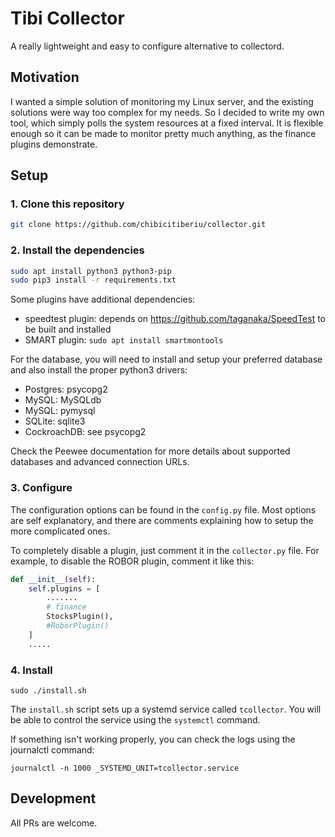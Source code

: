 # Tibi Collector

A really lightweight and easy to configure alternative to collectord.

## Motivation

I wanted a simple solution of monitoring my Linux server, and the existing solutions were way too complex for my needs. So I decided to write my own tool, which simply polls the system resources at a fixed interval. It is flexible enough so it can be made to monitor pretty much anything, as the finance plugins demonstrate.

## Setup

### 1. Clone this repository

~~~sh
git clone https://github.com/chibicitiberiu/collector.git
~~~

### 2. Install the dependencies

~~~sh
sudo apt install python3 python3-pip
sudo pip3 install -r requirements.txt
~~~

Some plugins have additional dependencies:

* speedtest plugin: depends on https://github.com/taganaka/SpeedTest to be built and installed
* SMART plugin: `sudo apt install smartmontools`

For the database, you will need to install and setup your preferred database and also install the proper python3 drivers:

* Postgres: psycopg2
* MySQL: MySQLdb
* MySQL: pymysql
* SQLite: sqlite3
* CockroachDB: see psycopg2

Check the Peewee documentation for more details about supported databases and advanced connection URLs.

### 3. Configure

The configuration options can be found in the `config.py` file. Most options are self explanatory, and there are comments explaining how to setup the more complicated ones.

To completely disable a plugin, just comment it in the `collector.py` file. For example, to disable the ROBOR plugin, comment it like this:

~~~python
def __init__(self):
    self.plugins = [
        .......
        # finance
        StocksPlugin(),
        #RoborPlugin()
    ]
    .....
~~~

### 4. Install

```
sudo ./install.sh
```

The `install.sh` script sets up a systemd service called `tcollector`. You will be able to control the service using the `systemctl` command.

If something isn't working properly, you can check the logs using the journalctl command:

```
journalctl -n 1000 _SYSTEMD_UNIT=tcollector.service
```

## Development

All PRs are welcome.
